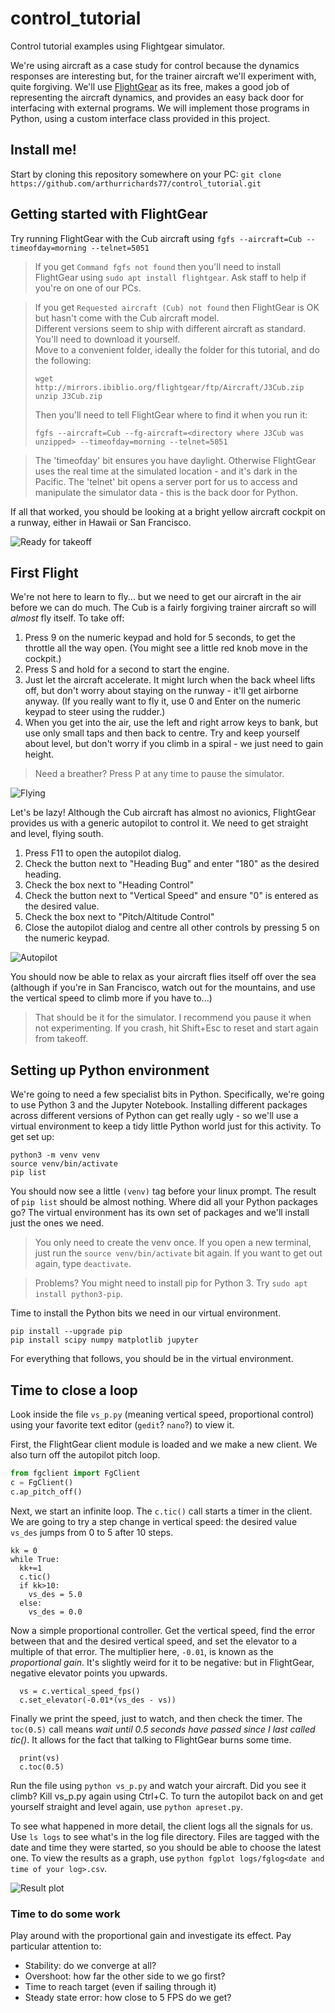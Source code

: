 # control_tutorial

Control tutorial examples using Flightgear simulator.

We're using aircraft as a case study for control because the dynamics responses are interesting but, 
for the trainer aircraft we'll experiment with, quite forgiving.  We'll use [FlightGear](https://www.flightgear.org/) as its free, makes a good 
job of representing the aircraft dynamics, and provides an easy back door for interfacing with external programs.
We will implement those programs in Python, using a custom interface class provided in this project.

## Install me!

Start by cloning this repository somewhere on your PC: `git clone https://github.com/arthurrichards77/control_tutorial.git`

## Getting started with FlightGear

Try running FlightGear with the Cub aircraft using `fgfs --aircraft=Cub --timeofday=morning --telnet=5051`

> If you get `Command fgfs not found` then you'll need to install FlightGear using `sudo apt install flightgear`.  Ask 
> staff to help if you're on one of our PCs.

> If you get `Requested aircraft (Cub) not found` then FlightGear is OK but hasn't come with the Cub aircraft model.  
> Different versions seem to ship with different aircraft as standard.  You'll need to download it yourself.  
> Move to a convenient folder, ideally the folder for this tutorial, and do the following:
> ```
> wget http://mirrors.ibiblio.org/flightgear/ftp/Aircraft/J3Cub.zip
> unzip J3Cub.zip
> ```
> Then you'll need to tell FlightGear where to find it when you run it:
> ```
> fgfs --aircraft=Cub --fg-aircraft=<directory where J3Cub was unzipped> --timeofday=morning --telnet=5051
> ```

> The 'timeofday' bit ensures you have daylight.  Otherwise FlightGear uses the real time at the simulated location - and it's dark in the Pacific.
> The 'telnet' bit opens a server port for us to access and manipulate the simulator data - this is the back door for Python. 

If all that worked, you should be looking at a bright yellow aircraft cockpit on a runway, either in Hawaii or San Francisco.

![Ready for takeoff](https://github.com/arthurrichards77/control_tutorial/raw/master/.screenshots/Screenshot%20from%202019-10-10%2009-35-38.png)

## First Flight

We're not here to learn to fly... but we need to get our aircraft in the air before we can do much.  The Cub is a fairly forgiving trainer aircraft so will *almost* fly itself.  To take off:

1. Press 9 on the numeric keypad and hold for 5 seconds, to get the throttle all the way open.  (You might see a little red knob move in the cockpit.)
2. Press S and hold for a second to start the engine.
3. Just let the aircraft accelerate.  It might lurch when the back wheel lifts off, but don't worry about staying on the runway - it'll get airborne anyway.  (If you really want to fly it, use 0 and Enter on the numeric keypad to steer using the rudder.)
4. When you get into the air, use the left and right arrow keys to bank, but use only small taps and then back to centre.  Try and keep yourself about level, but don't worry if you climb in a spiral - we just need to gain height.

> Need a breather?  Press P at any time to pause the simulator.

![Flying](https://github.com/arthurrichards77/control_tutorial/raw/master/.screenshots/Screenshot%20from%202019-10-10%2009-38-07.png)

Let's be lazy!  Although the Cub aircraft has almost no avionics, FlightGear provides us with a generic autopilot to control it.  We need to get straight and level, flying south.

1. Press F11 to open the autopilot dialog.
2. Check the button next to "Heading Bug" and enter "180" as the desired heading.
3. Check the box next to "Heading Control"
4. Check the button next to "Vertical Speed" and ensure "0" is entered as the desired value.
5. Check the box next to "Pitch/Altitude Control"
6. Close the autopilot dialog and centre all other controls by pressing 5 on the numeric keypad.

![Autopilot](https://github.com/arthurrichards77/control_tutorial/raw/master/.screenshots/Screenshot%20from%202019-10-10%2009-45-32.png)

You should now be able to relax as your aircraft flies itself off over the sea (although if you're in San Francisco, watch out for the mountains, and use the vertical speed to climb more if you have to...)

> That should be it for the simulator.  I recommend you pause it when not experimenting.  If you crash, hit Shift+Esc to reset and start again from takeoff.

## Setting up Python environment

We're going to need a few specialist bits in Python.  Specifically, we're going to use Python 3 and the Jupyter Notebook.  Installing different packages across different versions of Python can get really ugly - so we'll use a virtual environment to keep a tidy little Python world just for this activity.  To get set up:
```
python3 -m venv venv
source venv/bin/activate
pip list
```
You should now see a little `(venv)` tag before your linux prompt.  The result of `pip list` should be almost nothing.  Where did all your Python packages go?  The virtual environment has its own set of packages and we'll install just the ones we need.

> You only need to create the venv once.  If you open a new terminal, just run the `source venv/bin/activate` bit again.  If you want to get out again, type `deactivate`.

> Problems?  You might need to install pip for Python 3.  Try `sudo apt install python3-pip`.

Time to install the Python bits we need in our virtual environment.
```
pip install --upgrade pip
pip install scipy numpy matplotlib jupyter
```
For everything that follows, you should be in the virtual environment.

## Time to close a loop

Look inside the file `vs_p.py` (meaning vertical speed, proportional control) using your favorite text editor (`gedit`? `nano`?) to view it.

First, the FlightGear client module is loaded and we make a new client.  We also turn off the autopilot pitch loop.
```python
from fgclient import FgClient
c = FgClient()
c.ap_pitch_off()
```
Next, we start an infinite loop.  The `c.tic()` call starts a timer in the client.  We are going to try a step change in vertical speed: the desired value `vs_des` jumps from 0 to 5 after 10 steps.
```
kk = 0
while True:
  kk+=1
  c.tic()
  if kk>10:
    vs_des = 5.0
  else:
    vs_des = 0.0
```
Now a simple proportional controller.  Get the vertical speed, find the error between that and the desired vertical speed, and set the elevator to a multiple of that error.  The multiplier here, `-0.01`, is known as the *proportional gain*.  It's slightly weird for it to be negative: but in FlightGear, negative elevator points you upwards.
```
  vs = c.vertical_speed_fps()
  c.set_elevator(-0.01*(vs_des - vs))
```
Finally we print the speed, just to watch, and then check the timer.  The `toc(0.5)` call means *wait until 0.5 seconds have passed since I last called tic()*.  It allows for the fact that talking to FlightGear burns some time.
```
  print(vs)
  c.toc(0.5)
```

Run the file using `python vs_p.py` and watch your aircraft.  Did you see it climb?  Kill vs_p.py again using Ctrl+C.  To turn the autopilot back on and get yourself straight and level again, use `python apreset.py`.

To see what happened in more detail, the client logs all the signals for us.  Use `ls logs` to see what's in the log file directory.  Files are tagged with the date and time they were started, so you should be able to choose the latest one.  To view the results as a graph, use `python fgplot logs/fglog<date and time of your log>.csv`.

![Result plot](https://github.com/arthurrichards77/control_tutorial/raw/master/.screenshots/Figure_1.png)

### Time to do some work

Play around with the proportional gain and investigate its effect.  Pay particular attention to:
* Stability: do we converge at all?
* Overshoot: how far the other side to we go first?
* Time to reach target (even if sailing through it)
* Steady state error: how close to 5 FPS do we get?

